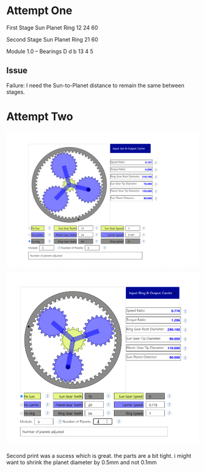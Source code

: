 # Attempt One
First Stage
Sun	Planet	Ring
12	24	60

Second Stage
Sun	Planet	Ring
21	60

Module 1.0 – Bearings
D	d	b
13	4	5

## Issue
Failure: I need the Sun-to-Planet distance to remain the same between stages.

# Attempt Two

![First Stage](image.png)

![Second Stage](image-1.png)

Second print was a sucess which is great.
the parts are a bit tight. i might want to shrink the planet diameter by 0.5mm and not 0.1mm